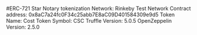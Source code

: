 #ERC-721 Star Notary tokenization
Network: Rinkeby Test Network
Contract address: 0x8aC7a24fc0F34c25abb7E8aC09D401584309e9d5
Token Name: Cost
Token Symbol: CSC
Truffle Version: 5.0.5
OpenZeppelin Version: 2.5.0
